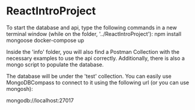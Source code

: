 # ReactIntroProject

To start the database and api, type the following commands in a new terminal window (while on the folder, '../ReactIntroProject'):
npm install mongoose
docker-compose up

Inside the 'info' folder, you will also find a Postman Collection with the necessary examples to use the api correctly.
Additionally, there is also a mongo script to populate the database.

The database will be under the 'test' collection. You can easily use MongoDBCompass to connect to it using  the following url (or you can use mongosh):

mongodb://localhost:27017
